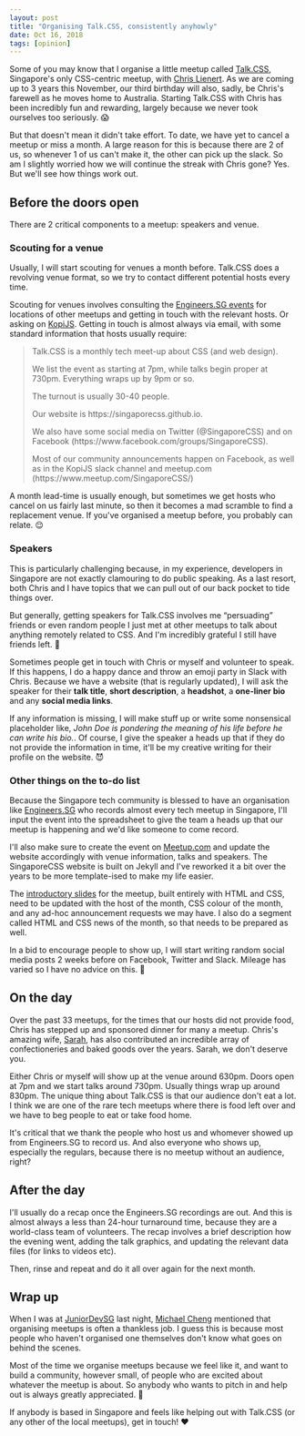 ```yaml
---
layout: post
title: "Organising Talk.CSS, consistently anyhowly"
date: Oct 16, 2018
tags: [opinion]
---
```

Some of you may know that I organise a little meetup called [Talk.CSS](https://singaporecss.github.io), Singapore's only CSS-centric meetup, with [Chris Lienert](https://twitter.com/cliener). As we are coming up to 3 years this November, our third birthday will also, sadly, be Chris's farewell as he moves home to Australia. Starting Talk.CSS with Chris has been incredibly fun and rewarding, largely because we never took ourselves too seriously. <span class="emoji" role="img" tabindex="0" aria-label="face screaming in fear">&#x1F631;</span>

But that doesn't mean it didn't take effort. To date, we have yet to cancel a meetup or miss a month. A large reason for this is because there are 2 of us, so whenever 1 of us can't make it, the other can pick up the slack. So am I slightly worried how we will continue the streak with Chris gone? Yes. But we'll see how things work out.

## Before the doors open

There are 2 critical components to a meetup: speakers and venue. 

### Scouting for a venue

Usually, I will start scouting for venues a month before. Talk.CSS does a revolving venue format, so we try to contact different potential hosts every time.

Scouting for venues involves consulting the [Engineers.SG events](https://engineers.sg/events/) for locations of other meetups and getting in touch with the relevant hosts. Or asking on [KopiJS](https://kopijs.org/). Getting in touch is almost always via email, with some standard information that hosts usually require:

<blockquote>
  <p>Talk.CSS is a monthly tech meet-up about CSS (and web design).</p>
  <p>We list the event as starting at 7pm, while talks begin proper at 730pm. Everything wraps up by 9pm or so.</p>
  <p>The turnout is usually 30-40 people.</p>
  <p>Our website is https://singaporecss.github.io.</p>
  <p>We also have some social media on Twitter (@SingaporeCSS) and on Facebook (https://www.facebook.com/groups/SingaporeCSS).</p>
  <p>Most of our community announcements happen on Facebook, as well as in the KopiJS slack channel and meetup.com (https://www.meetup.com/SingaporeCSS/)</p>
</blockquote>

A month lead-time is usually enough, but sometimes we get hosts who cancel on us fairly last minute, so then it becomes a mad scramble to find a replacement venue. If you've organised a meetup before, you probably can relate. <span class="emoji" role="img" tabindex="0" aria-label="relieved face">&#x1F60C;</span>

### Speakers

This is particularly challenging because, in my experience, developers in Singapore are not exactly clamouring to do public speaking. As a last resort, both Chris and I have topics that we can pull out of our back pocket to tide things over. 

But generally, getting speakers for Talk.CSS involves me “persuading” friends or even random people I just met at other meetups to talk about anything remotely related to CSS. And I'm incredibly grateful I still have friends left. <span class="emoji" role="img" tabindex="0" aria-label="person shrugging">&#x1F937;</span>

Sometimes people get in touch with Chris or myself and volunteer to speak. If this happens, I do a happy dance and throw an emoji party in Slack with Chris. Because we have a website (that is regularly updated), I will ask the speaker for their **talk title**, **short description**, a **headshot**, a **one-liner bio** and any **social media links**.

If any information is missing, I will make stuff up or write some nonsensical placeholder like, *John Doe is pondering the meaning of his life before he can write his bio.*. Of course, I give the speaker a heads up that if they do not provide the information in time, it'll be my creative writing for their profile on the website. <span class="emoji" role="img" tabindex="0" aria-label="smiling face with horns">&#x1F608;</span>

### Other things on the to-do list

Because the Singapore tech community is blessed to have an organisation like [Engineers.SG]() who records almost every tech meetup in Singapore, I'll input the event into the spreadsheet to give the team a heads up that our meetup is happening and we'd like someone to come record.

I'll also make sure to create the event on [Meetup.com](https://www.meetup.com/SingaporeCSS/) and update the website accordingly with venue information, talks and speakers. The SingaporeCSS website is built on Jekyll and I've reworked it a bit over the years to be more template-ised to make my life easier.

The [introductory slides](https://singaporecss.github.io/slides) for the meetup, built entirely with HTML and CSS, need to be updated with the host of the month, CSS colour of the month, and any ad-hoc announcement requests we may have. I also do a segment called HTML and CSS news of the month, so that needs to be prepared as well.

In a bid to encourage people to show up, I will start writing random social media posts 2 weeks before on Facebook, Twitter and Slack. Mileage has varied so I have no advice on this. <span class="emoji" role="img" tabindex="0" aria-label="monkey">&#x1F412;</span>

## On the day

Over the past 33 meetups, for the times that our hosts did not provide food, Chris has stepped up and sponsored dinner for many a meetup. Chris's amazing wife, [Sarah](https://twitter.com/SazzarJ), has also contributed an incredible array of confectioneries and baked goods over the years. Sarah, we don't deserve you.

Either Chris or myself will show up at the venue around 630pm. Doors open at 7pm and we start talks around 730pm. Usually things wrap up around 830pm. The unique thing about Talk.CSS is that our audience don't eat a lot. I think we are one of the rare tech meetups where there is food left over and we have to beg people to eat or take food home.

It's critical that we thank the people who host us and whomever showed up from Engineers.SG to record us. And also everyone who shows up, especially the regulars, because there is no meetup without an audience, right?

## After the day

I'll usually do a recap once the Engineers.SG recordings are out. And this is almost always a less than 24-hour turnaround time, because they are a world-class team of volunteers. The recap involves a brief description how the evening went, adding the talk graphics, and updating the relevant data files (for links to videos etc).

Then, rinse and repeat and do it all over again for the next month. 

## Wrap up

When I was at [JuniorDevSG](https://juniordev.sg/) last night, [Michael Cheng](http://coderkungfu.com/) mentioned that organising meetups is often a thankless job. I guess this is because most people who haven't organised one themselves don't know what goes on behind the scenes.

Most of the time we organise meetups because we feel like it, and want to build a community, however small, of people who are excited about whatever the meetup is about. So anybody who wants to pitch in and help out is always greatly appreciated. <span class="emoji" role="img" tabindex="0" aria-label="folded hands">&#x1F64F;</span>

If anybody is based in Singapore and feels like helping out with Talk.CSS (or any other of the local meetups), get in touch! <span class="emoji" role="img" tabindex="0" aria-label="red heart">&#x2764;&#xFE0F;</span>
